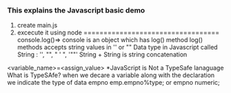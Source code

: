### This explains the Javascript basic demo 
1. create main.js
2. excecute it using node
==================================
console.log()=> console is an object which has log() method
log() methods accepts string values in '' or ""
Data type in Javascript called 
String : '', "", " ' ", '""'
String + String is string concatenation
<!-- Create variable in js -->
<variable_name>=<assign_value>
*JavaScript is Not a TypeSafe lanaguage
What is TypeSAfe? 
    when we decare a variable along with the 
    declaration we indicate the type of data
    empno emp.empno%type; or     empno numeric;

